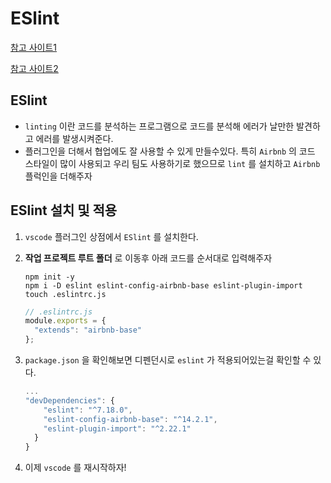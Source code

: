 # ESlint

[참고 사이트1](https://travishorn.com/setting-up-eslint-on-vs-code-with-airbnb-javascript-style-guide-6eb78a535ba6)

[참고 사이트2](https://www.npmjs.com/package/eslint-config-airbnb)

## ESlint

* `linting` 이란 코드를 분석하는 프로그램으로 코드를 분석해 에러가 날만한 발견하고 에러를 발생시켜준다.
* 플러그인을 더해서 협업에도 잘 사용할 수 있게 만들수있다. 특히 `Airbnb` 의 코드 스타일이 많이 사용되고 우리 팀도 사용하기로 했으므로 `lint` 를 설치하고 `Airbnb` 플럭인을 더해주자

## ESlint 설치 및 적용

1. `vscode` 플러그인 상점에서 `ESlint` 를 설치한다.
2. **작업 프로젝트 루트 폴더** 로 이동후 아래 코드를 순서대로 입력해주자

   ```text
   npm init -y
   npm i -D eslint eslint-config-airbnb-base eslint-plugin-import
   touch .eslintrc.js
   ```

   ```javascript
   // .eslintrc.js
   module.exports = {
     "extends": "airbnb-base"
   };
   ```

3. `package.json` 을 확인해보면 디펜던시로 `eslint` 가 적용되어있는걸 확인할 수 있다.

   ```javascript
   ... 
   "devDependencies": {
       "eslint": "^7.18.0",
       "eslint-config-airbnb-base": "^14.2.1",
       "eslint-plugin-import": "^2.22.1"
     }
   }
   ```

4. 이제 `vscode` 를 재시작하자!

